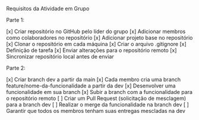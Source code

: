 Requisitos da Atividade em Grupo

Parte 1:

[x] Criar repositório no GitHub pelo líder do grupo
[x] Adicionar membros como colaboradores no repositório
[x] Adicionar projeto base no repositório
[x] Clonar o repositório em cada máquina 
[x] Criar o arquivo .gitignore
[x] Definição de tarefa
[x] Enviar alterações para o repositório remoto
[x] Sincronizar repositório local antes de enviar

Parte 2:

[x] Criar branch dev a partir da main
[x] Cada membro cria uma branch feature/nome-da-funcionalidade a partir da dev
[x] Desenvolver uma funcionalidade em sua branch
[x] Subir a branch com a funcionalidade para o repositório remoto
[ ] Criar um Pull Request (solicitação de mesclagem) para a branch dev
[ ] Realizar o merge da funcionalidade na branch dev
[ ] Garantir que todos os membros tenham suas entregas mescladas na dev



